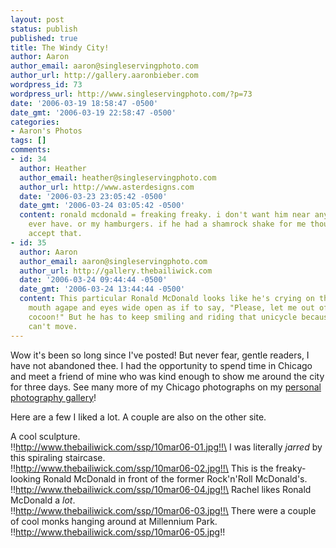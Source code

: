 ```yaml
---
layout: post
status: publish
published: true
title: The Windy City!
author: Aaron
author_email: aaron@singleservingphoto.com
author_url: http://gallery.aaronbieber.com
wordpress_id: 73
wordpress_url: http://www.singleservingphoto.com/?p=73
date: '2006-03-19 18:58:47 -0500'
date_gmt: '2006-03-19 22:58:47 -0500'
categories:
- Aaron's Photos
tags: []
comments:
- id: 34
  author: Heather
  author_email: heather@singleservingphoto.com
  author_url: http://www.asterdesigns.com
  date: '2006-03-23 23:05:42 -0500'
  date_gmt: '2006-03-24 03:05:42 -0500'
  content: ronald mcdonald = freaking freaky. i don't want him near any kids i may
    ever have. or my hamburgers. if he had a shamrock shake for me though i might
    accept that.
- id: 35
  author: Aaron
  author_email: aaron@singleservingphoto.com
  author_url: http://gallery.thebailiwick.com
  date: '2006-03-24 09:44:44 -0500'
  date_gmt: '2006-03-24 13:44:44 -0500'
  content: This particular Ronald McDonald looks like he's crying on the inside. His
    mouth agape and eyes wide open as if to say, "Please, let me out of this bronze
    cocoon!" But he has to keep smiling and riding that unicycle because... bronze
    can't move.
---
```

Wow it's been so long since I've posted! But never fear, gentle readers,
I have not abandoned thee. I had the opportunity to spend time in
Chicago and meet a friend of mine who was kind enough to show me around
the city for three days. See many more of my Chicago photographs on my
[personal photography
gallery](http://gallery.thebailiwick.com/chicago_2006)!

Here are a few I liked a lot. A couple are also on the other site.

A cool sculpture.\
 !!http://www.thebailiwick.com/ssp/10mar06-01.jpg!!\
 I was literally *jarred* by this spiraling staircase.\
 !!http://www.thebailiwick.com/ssp/10mar06-02.jpg!!\
 This is the freaky-looking Ronald McDonald in front of the former
Rock'n'Roll McDonald's.\
 !!http://www.thebailiwick.com/ssp/10mar06-04.jpg!!\
 Rachel likes Ronald McDonald a *lot*.\
 !!http://www.thebailiwick.com/ssp/10mar06-03.jpg!!\
 There were a couple of cool monks hanging around at Millennium Park.\
 !!http://www.thebailiwick.com/ssp/10mar06-05.jpg!!
